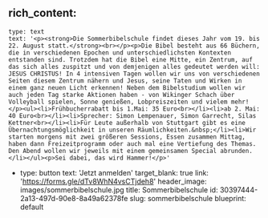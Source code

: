 rich_content:
  -
    type: text
    text: '<p><strong>Die Sommerbibelschule findet dieses Jahr vom 19. bis 22. August statt.</strong><br></p><p>Die Bibel besteht aus 66 Büchern, die in verschiedenen Epochen und unterschiedlichsten Kontexten entstanden sind. Trotzdem hat die Bibel eine Mitte, ein Zentrum, auf das sich alles zuspitzt und von demjenigen alles gedeutet werden will: JESUS CHRISTUS! In 4 intensiven Tagen wollen wir uns von verschiedenen Seiten diesem Zentrum nähern und Jesus, seine Taten und Wirken in einem ganz neuen Licht erkennen! Neben dem Bibelstudium wollen wir auch jeden Tag starke Aktionen haben - von Wikinger Schach über Volleyball spielen, Sonne genießen, Lobpreiszeiten und vielem mehr!</p><ul><li>Frühbucherrabatt bis 1.Mai: 35 Euro<br></li><li>ab 2. Mai: 40 Euro<br></li><li>Sprecher: Simon Lempenauer, Simon Garrecht, Silas Kettner<br></li><li>Für Leute außerhalb von Stuttgart gibt es eine Übernachtungsmöglichkeit in unseren Räumlichkeiten.&nbsp;</li><li>Wir starten morgens mit zwei größeren Sessions, Essen zusammen Mittag, haben dann Freizeitprogramm oder auch mal eine Vertiefung des Themas. Den Abend wollen wir jeweils mit einem gemeinsamen Special abrunden.</li></ul><p>Sei dabei, das wird Hammer!</p>'
  -
    type: button
    text: 'Jetzt anmelden'
    target_blank: true
    link: 'https://forms.gle/dTv8WhN4vsCTjdeh8'
header_image: images/sommerbibelschule.jpg
title: Sommerbibelschule
id: 30397444-2a13-497d-90e8-8a49a62378fe
slug: sommerbibelschule
blueprint: default

